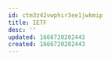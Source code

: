 ```yaml
---
id: ctm3z42vwphir3ee1jwkmip
title: IETF
desc: ''
updated: 1666720202443
created: 1666720202443
---
```


